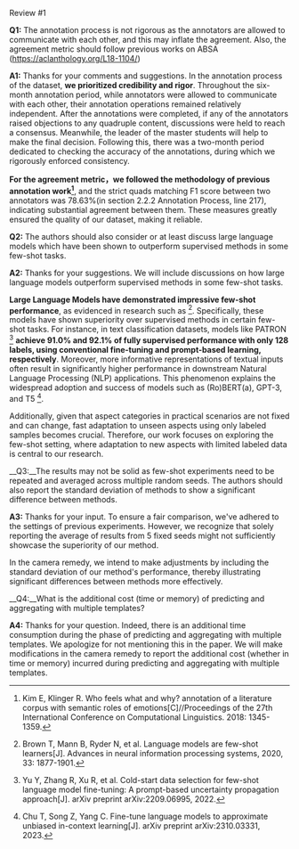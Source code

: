 Review #1

__Q1:__ The annotation process is not rigorous as the annotators are allowed to communicate with each other, and this may inflate the agreement. Also, the agreement metric should follow previous works on ABSA (https://aclanthology.org/L18-1104/)

__A1:__ 
Thanks for your comments and suggestions. 
In the annotation process of the dataset, **we prioritized credibility and rigor**. Throughout the six-month annotation period, while annotators were allowed to communicate with each other, their annotation operations remained relatively independent. After the annotations were completed, if any of the annotators raised objections to any quadruple content, discussions were held to reach a consensus. Meanwhile, the leader of the master students will help to make the final decision. Following this, there was a two-month period dedicated to checking the accuracy of the annotations, during which we rigorously enforced consistency. 

**For the agreement metric，we followed the methodology of previous annotation work[^1]**, and the strict quads matching F1 score between two annotators was 78.63%(in section 2.2.2 Annotation Process, line 217), indicating substantial agreement between them. These measures greatly ensured the quality of our dataset, making it reliable.


__Q2:__ The authors should also consider or at least discuss large language models which have been shown to outperform supervised methods in some few-shot tasks.

__A2:__ 
Thanks for your suggestions. We will include discussions on how large language models outperform supervised methods in some few-shot tasks.

**Large Language Models have demonstrated impressive few-shot performance**, as evidenced in research such as [^2]. Specifically, these models have shown superiority over supervised methods in certain few-shot tasks. For instance, in text classification datasets, models like PATRON [^3] **achieve 91.0% and 92.1% of fully supervised performance with only 128 labels, using conventional fine-tuning and prompt-based learning, respectively**. Moreover, more informative representations of textual inputs often result in significantly higher performance in downstream Natural Language Processing (NLP) applications. This phenomenon explains the widespread adoption and success of models such as (Ro)BERT(a), GPT-3, and T5 [^4].

Additionally, given that aspect categories in practical scenarios are not fixed and can change, fast adaptation to unseen aspects using only labeled samples becomes crucial. Therefore, our work focuses on exploring the few-shot setting, where adaptation to new aspects with limited labeled data is central to our research.


__Q3:__The results may not be solid as few-shot experiments need to be repeated and averaged across multiple random seeds. The authors should also report the standard deviation of methods to show a significant difference between methods.

__A3:__ 
Thanks for your input. To ensure a fair comparison, we've adhered to the settings of previous experiments. However, we recognize that solely reporting the average of results from 5 fixed seeds might not sufficiently showcase the superiority of our method. 

In the camera remedy, we intend to make adjustments by including the standard deviation of our method's performance, thereby illustrating significant differences between methods more effectively.

__Q4:__What is the additional cost (time or memory) of predicting and aggregating with multiple templates?

__A4:__ 
Thanks for your question. Indeed, there is an additional time consumption during the phase of predicting and aggregating with multiple templates. We apologize for not mentioning this in the paper. We will make modifications in the camera remedy to report the additional cost (whether in time or memory) incurred during predicting and aggregating with multiple templates.

[^1]:Kim E, Klinger R. Who feels what and why? annotation of a literature corpus with semantic roles of emotions[C]//Proceedings of the 27th International Conference on Computational Linguistics. 2018: 1345-1359.
[^2]:Brown T, Mann B, Ryder N, et al. Language models are few-shot learners[J]. Advances in neural information processing systems, 2020, 33: 1877-1901.
[^3]:Yu Y, Zhang R, Xu R, et al. Cold-start data selection for few-shot language model fine-tuning: A prompt-based uncertainty propagation approach[J]. arXiv preprint arXiv:2209.06995, 2022.
[^4]:Chu T, Song Z, Yang C. Fine-tune language models to approximate unbiased in-context learning[J]. arXiv preprint arXiv:2310.03331, 2023.
